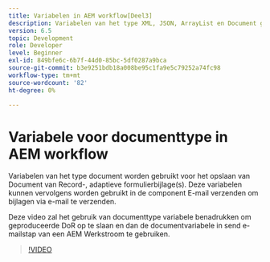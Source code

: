 ```yaml
---
title: Variabelen in AEM workflow[Deel3]
description: Variabelen van het type XML, JSON, ArrayList en Document gebruiken in een AEM workflow
version: 6.5
topic: Development
role: Developer
level: Beginner
exl-id: 849bfe6c-6b7f-44d0-85bc-5df0287a9bca
source-git-commit: b3e9251bdb18a008be95c1fa9e5c79252a74fc98
workflow-type: tm+mt
source-wordcount: '82'
ht-degree: 0%

---
```


# Variabele voor documenttype in AEM workflow


Variabelen van het type document worden gebruikt voor het opslaan van Document van Record-, adaptieve formulierbijlage(s). Deze variabelen kunnen vervolgens worden gebruikt in de component E-mail verzenden om bijlagen via e-mail te verzenden.

Deze video zal het gebruik van documenttype variabele benadrukken om geproduceerde DoR op te slaan en dan de documentvariabele in send e-mailstap van een AEM Werkstroom te gebruiken.

>[!VIDEO](https://video.tv.adobe.com/v/26452?quality=12&learn=on)
